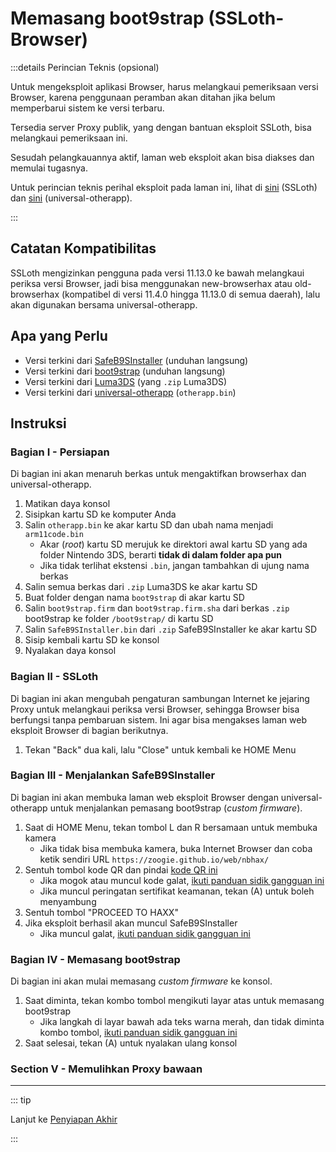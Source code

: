 # Memasang boot9strap (SSLoth-Browser)

:::details Perincian Teknis (opsional)

Untuk mengeksploit aplikasi Browser, harus melangkaui pemeriksaan versi Browser, karena penggunaan peramban akan ditahan jika belum memperbarui sistem ke versi terbaru.

Tersedia server Proxy publik, yang dengan bantuan eksploit SSLoth, bisa melangkaui pemeriksaan ini.

Sesudah pelangkauannya aktif, laman web eksploit akan bisa diakses dan memulai tugasnya.

Untuk perincian teknis perihal eksploit pada laman ini, lihat di [sini](https://github.com/MrNbaYoh/3ds-ssloth) (SSLoth) dan [sini](https://github.com/TuxSH/universal-otherapp) (universal-otherapp).

:::

## Catatan Kompatibilitas

SSLoth mengizinkan pengguna pada versi 11.13.0 ke bawah melangkaui periksa versi Browser, jadi bisa menggunakan new-browserhax atau old-browserhax (kompatibel di versi 11.4.0 hingga 11.13.0 di semua daerah), lalu akan digunakan bersama universal-otherapp.

## Apa yang Perlu

- Versi terkini dari [SafeB9SInstaller](https://github.com/d0k3/SafeB9SInstaller/releases/download/v0.0.7/SafeB9SInstaller-20170605-122940.zip) (unduhan langsung)
- Versi terkini dari [boot9strap](https://github.com/SciresM/boot9strap/releases/download/1.4/boot9strap-1.4.zip) (unduhan langsung)
- Versi terkini dari [Luma3DS](https://github.com/LumaTeam/Luma3DS/releases/latest) (yang `.zip` Luma3DS)
- Versi terkini dari [universal-otherapp](https://github.com/TuxSH/universal-otherapp/releases/latest) (`otherapp.bin`)

## Instruksi

### Bagian I - Persiapan

Di bagian ini akan menaruh berkas untuk mengaktifkan browserhax dan universal-otherapp.

1. Matikan daya konsol
2. Sisipkan kartu SD ke komputer Anda
3. Salin `otherapp.bin` ke akar kartu SD dan ubah nama menjadi `arm11code.bin`
   - Akar (_root_) kartu SD merujuk ke direktori awal kartu SD yang ada folder Nintendo 3DS, berarti **tidak di dalam folder apa pun**
   - Jika tidak terlihat ekstensi `.bin`, jangan tambahkan di ujung nama berkas
4. Salin semua berkas dari `.zip` Luma3DS ke akar kartu SD
5. Buat folder dengan nama `boot9strap` di akar kartu SD
6. Salin `boot9strap.firm` dan `boot9strap.firm.sha` dari berkas `.zip` boot9strap ke folder `/boot9strap/` di kartu SD
7. Salin `SafeB9SInstaller.bin` dari `.zip` SafeB9SInstaller ke akar kartu SD
8. Sisip kembali kartu SD ke konsol
9. Nyalakan daya konsol

### Bagian II - SSLoth

Di bagian ini akan mengubah pengaturan sambungan Internet ke jejaring Proxy untuk melangkaui periksa versi Browser, sehingga Browser bisa berfungsi tanpa pembaruan sistem. Ini agar bisa mengakses laman web eksploit Browser di bagian berikutnya.

<!--@include: ./_include/addproxy.md -->

1. Tekan "Back" dua kali, lalu "Close" untuk kembali ke HOME Menu

### Bagian III - Menjalankan SafeB9SInstaller

Di bagian ini akan membuka laman web eksploit Browser dengan universal-otherapp untuk menjalankan pemasang boot9strap (_custom firmware_).

1. Saat di HOME Menu, tekan tombol L dan R bersamaan untuk membuka kamera
   - Jika tidak bisa membuka kamera, buka Internet Browser dan coba ketik sendiri URL `https://zoogie.github.io/web/nbhax/`
2. Sentuh tombol kode QR dan pindai [kode QR ini](http://api.qrserver.com/v1/create-qr-code/?color=000000\&bgcolor=FFFFFF\&data=https%3A%2F%2Fzoogie.github.io%2Fweb%2Fnbhax\&qzone=1\&margin=0\&size=400x400\&ecc=L)
   - Jika mogok atau muncul kode galat, [ikuti panduan sidik gangguan ini](troubleshooting-ssloth-browser)
   - Jika muncul peringatan sertifikat keamanan, tekan (A) untuk boleh menyambung
3. Sentuh tombol "PROCEED TO HAXX"
4. Jika eksploit berhasil akan muncul SafeB9SInstaller
   - Jika muncul galat, [ikuti panduan sidik gangguan ini](troubleshooting-ssloth-browser)

### Bagian IV - Memasang boot9strap

Di bagian ini akan mulai memasang _custom firmware_ ke konsol.

1. Saat diminta, tekan kombo tombol mengikuti layar atas untuk memasang boot9strap
   - Jika langkah di layar bawah ada teks warna merah, dan tidak diminta kombo tombol, [ikuti panduan sidik gangguan ini](troubleshooting-ssloth-browser)
2. Saat selesai, tekan (A) untuk nyalakan ulang konsol

<!--@include: ./_include/configure-luma3ds.md -->

### Section V - Memulihkan Proxy bawaan

<!--@include: ./_include/rmproxy.md -->

<!--@include: ./_include/luma3ds-installed-note.md -->

___

::: tip

Lanjut ke [Penyiapan Akhir](finalizing-setup)

:::
